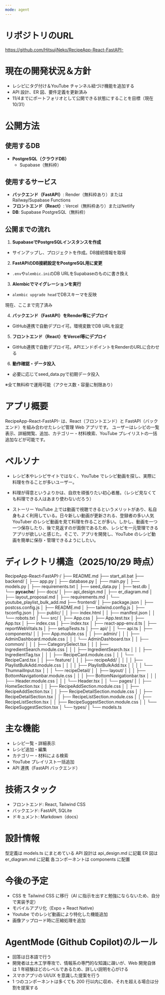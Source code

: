 ```yaml
---
mode: agent
---
```

# リポジトリのURL
https://github.com/HitsujiNeko/RecipeApp-React-FastAPI-

# 現在の開発状況＆方針

- レシピにタグ付け＆YouTube チャンネル紐づけ機能を追加する
- API 設計、ER 図、要件定義を更新済み
- 11/4までにポートフォリオとして公開できる状態にすることを目標（現在10/31）

# 公開方法

## 使用するDB
- **PostgreSQL（クラウドDB）**
  - Supabase（無料枠）

## 使用するサービス
- **バックエンド（FastAPI）**: Render（無料枠あり）またはRailway/Supabase Functions
- **フロントエンド（React）**: Vercel（無料枠あり）またはNetlify
- **DB**: Supabase PostgreSQL（無料枠）

## 公開までの流れ
1. **SupabaseでPostgreSQLインスタンスを作成**
  - サインアップし、プロジェクトを作成。DB接続情報を取得
2. **FastAPIのDB接続設定をPostgreSQL用に変更**
  - `.env`や`alembic.ini`のDB URLをSupabaseのものに書き換え
3. **Alembicでマイグレーションを実行**
  - `alembic upgrade head`でDBスキーマを反映　

現在、ここまで完了済み

4. **バックエンド（FastAPI）をRender等にデプロイ**
  - GitHub連携で自動デプロイ可。環境変数でDB URLを設定
5. **フロントエンド（React）をVercel等にデプロイ**
  - GitHub連携で自動デプロイ可。APIエンドポイントをRenderのURLに合わせる
6. **動作確認・データ投入**
  - 必要に応じてseed_data.pyで初期データ投入

※全て無料枠で運用可能（アクセス数・容量に制限あり）

# アプリ概要

RecipeApp-React-FastAPI- は、React（フロントエンド）と FastAPI（バックエンド）を組み合わせたレシピ管理 Web アプリです。
ユーザーはレシピの一覧表示、詳細閲覧、追加、カテゴリー・材料検索、YouTube プレイリストの一括追加などが可能です。

# ペルソナ

- レシピ本やレシピサイトではなく、YouTube でレシピ動画を探し、実際に料理を作ることが多いユーザー。
- 料理が得意というよりかは、自炊を頑張りたい初心者層。（レシピ見なくても料理できる人はあまり使わないだろう）

- ストーリー
  YouTube 上では動画で視聴できるというメリットがあり、私自身もよく利用している。日々新しい動画が更新される、登録者の多い人気 YouTuber のレシピ動画を見て料理を作ることが多い。しかし、動画を一つ一つ保存したり、後で見返すのが面倒であるため、レシピを一元管理できるアプリが欲しいと感じた。そこで、アプリを開発し、YouTube のレシピ動画を簡単に保存・管理できるようにしたい。

# ディレクトリ構造（2025/10/29 時点）

RecipeApp-React-FastAPI-/
├── README.md
├── start_all.bat
├── backend/
│ ├── app.py
│ ├── database.py
│ ├── main.py
│ ├── models.py
│ ├── requirements.txt
│ ├── seed_data.py
│ ├── test.db
│ └── **pycache**/
├── docs/
│ ├── api_design.md
│ ├── er_diagram.md
│ ├── layout_proposal.md
│ ├── requirements.md
│ └── youtube_playlist_bulk_add.md
├── frontend/
│ ├── package.json
│ ├── postcss.config.js
│ ├── README.md
│ ├── tailwind.config.js
│ ├── tsconfig.json
│ ├── public/
│ │ ├── index.html
│ │ ├── manifest.json
│ │ └── robots.txt
│ └── src/
│ ├── App.css
│ ├── App.test.tsx
│ ├── App.tsx
│ ├── index.css
│ ├── index.tsx
│ ├── react-app-env.d.ts
│ ├── reportWebVitals.ts
│ ├── setupTests.ts
│ ├── api/
│ │ └── api.ts
│ ├── components/
│ │ ├── App.module.css
│ │ ├── admin/
│ │ │ ├── AdminDashboard.module.css
│ │ │ └── AdminDashboard.tsx
│ │ ├── common/
│ │ │ ├── CategorySelect.tsx
│ │ │ ├── IngredientSearch.module.css
│ │ │ ├── IngredientSearch.tsx
│ │ │ ├── IngredientTag.tsx
│ │ │ ├── RecipeCard.module.css
│ │ │ └── RecipeCard.tsx
│ │ ├── feature/
│ │ │ ├── recipeAdd/
│ │ │ │ ├── PlaylistBulkAdd.module.css
│ │ │ │ ├── PlaylistBulkAdd.tsx
│ │ │ │ └── ThumnailInput.tsx
│ │ │ └── recipeDetail/
│ │ ├── layout/
│ │ │ ├── BottomNavigationbar.module.css
│ │ │ ├── BottomNavigationbar.tsx
│ │ │ ├── Header.module.css
│ │ │ └── Header.tsx
│ │ └── pages/
│ │ ├── HomeSection.tsx
│ │ ├── RecipeAddSection.module.css
│ │ ├── RecipeAddSection.tsx
│ │ ├── RecipeDetailSection.module.css
│ │ ├── RecipeDetailSection.tsx
│ │ ├── RecipeListSection.module.css
│ │ ├── RecipeListSection.tsx
│ │ ├── RecipeSuggestSection.module.css
│ │ └── RecipeSuggestSection.tsx
│ └── types/
│ └── models.ts

# 主な機能

- レシピ一覧・詳細表示
- レシピ追加・編集
- カテゴリー・材料による検索
- YouTube プレイリスト一括追加
- API 連携（FastAPI バックエンド）

# 技術スタック

- フロントエンド: React, Tailwind CSS
- バックエンド: FastAPI, SQLite
- ドキュメント: Markdown（docs）

# 設計情報

型定義は models.ts にまとめている
API 設計は api_design.md に記載
ER 図は er_diagram.md に記載
各コンポーネントは components に配置

# 今後の予定

- CSS を Tailwind CSS に移行（AI に指示を出すと勉強にならないため、自分で実装予定）
- モバイルアプリ化（Expo + React Native）
- Youtube でのレシピ動画により特化した機能追加
- 画像アップロード時に圧縮処理を追加

# AgentMode (Github Copilot)のルール

- 回答は日本語で行う
- 開発者は土木工学専攻で、情報系の専門的な知識に疎いが、Web 開発自体は 1 年経験ほどのレベルであるため、詳しい説明を心がける
- スマホアプリの UI/UX を意識した提案を行う
- 1 つのコンポーネントは多くても 200 行以内に収め、それを超える場合は分割を提案する

